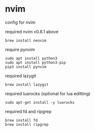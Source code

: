 # nvim
config for nvim

required nvim v0.8.1 above
```
brew install neovim
```

require pynvim 
```
sudo apt install python3
sudo apt install python3-pip
pip3 install pynvim
```

required lazygit
```
brew install lazygit
```

required luarocks (optional for lua editting)
```
sudo apt-get install -y luarocks
```

required fd and ripgrep 
```
brew install fd
brew install ripgrep
```
